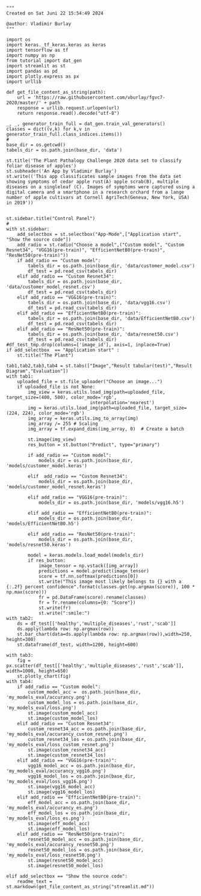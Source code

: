 
 

    """
    Created on Sat Juni 22 15:54:49 2024
    
    @author: Vladimir Burlay
    """

    import os
    import keras._tf_keras.keras as keras
    import tensorflow as tf
    import numpy as np
    from tutorial import dat_gen
    import streamlit as st
    import pandas as pd
    import plotly.express as px
    import urllib

    def get_file_content_as_string(path):
        url = 'https://raw.githubusercontent.com/vburlay/fgvc7-2020/master/' + path
        response = urllib.request.urlopen(url)
        return response.read().decode("utf-8")
    
    _, _, generator_train_full = dat_gen.train_val_generators()
    classes = dict((v,k) for k,v in generator_train_full.class_indices.items())
    #
    base_dir = os.getcwd()
    tabels_dir = os.path.join(base_dir, 'data')
    
    st.title('The Plant Pathalogy Challenge 2020 data set to classify foliar disease of apples')
    st.subheader('An App by Vladimir Burlay')
    st.write(('This app classificates sample images from the data set showing symptoms of cedar apple rust(A) apple scrab(B), multiple diseases on a singleleaf (C). Images of symptoms were captured using a digital camera and a smartphone in a research orchard from a lange number of apple cultivars at Cornell AgriTech(Geneva, New York, USA) in 2019'))
    
    
    st.sidebar.title("Control Panel")
    #
    with st.sidebar:
        add_selectbox = st.selectbox("App-Mode",["Application start", "Show the source code"])
        add_radio = st.radio("Choose a model",("Custom model", "Custom Resnet34", "VGG16(pre-train)", "EfficientNetB0(pre-train)", "ResNet50(pre-train)"))
        if add_radio == "Custom model":
            tabels_dir = os.path.join(base_dir, 'data/customer_model.csv')
            df_test = pd.read_csv(tabels_dir)
        elif add_radio == "Custom Resnet34":
            tabels_dir = os.path.join(base_dir, 'data/customer_model_resnet.csv')
            df_test = pd.read_csv(tabels_dir)
        elif add_radio == "VGG16(pre-train)":
            tabels_dir = os.path.join(base_dir, 'data/vgg16.csv')
            df_test = pd.read_csv(tabels_dir)
        elif add_radio == "EfficientNetB0(pre-train)":
            tabels_dir = os.path.join(base_dir, 'data/EfficientNetB0.csv')
            df_test = pd.read_csv(tabels_dir)
        elif add_radio == "ResNet50(pre-train)":
            tabels_dir = os.path.join(base_dir, 'data/resnet50.csv')
            df_test = pd.read_csv(tabels_dir)
    #df_test_tmp.drop(columns=['image_id'], axis=1, inplace=True)
    if add_selectbox  == "Application start" :
        st.title("The Plant")

    tab1,tab2,tab3,tab4 = st.tabs(["Image","Result tabular(test)","Result Diagram","Evaluation"])
    with tab1:
        uploaded_file = st.file_uploader("Choose an image...")
        if uploaded_file is not None:
            img_view = keras.utils.load_img(path=uploaded_file, target_size=(400, 500), color_mode='rgb',
                                   interpolation='nearest')
            img = keras.utils.load_img(path=uploaded_file, target_size=(224, 224), color_mode='rgb')
            img_array = keras.utils.img_to_array(img)
            img_array /= 255 # Scaling
            img_array = tf.expand_dims(img_array, 0)  # Create a batch

            st.image(img_view)
            res_button = st.button("Predict", type="primary")

            if add_radio == "Custom model":
                models_dir = os.path.join(base_dir, 'models/customer_model.keras')

            elif  add_radio == "Custom Resnet34":
                models_dir = os.path.join(base_dir, 'models/customer_model_resnet.keras')

            elif add_radio == "VGG16(pre-train)":
                models_dir = os.path.join(base_dir, 'models/vgg16.h5')

            elif add_radio == "EfficientNetB0(pre-train)":
                models_dir = os.path.join(base_dir, 'models/EfficientNetB0.h5')

            elif add_radio == "ResNet50(pre-train)":
                models_dir = os.path.join(base_dir, 'models/resnet50.keras')

            model = keras.models.load_model(models_dir)
            if res_button:
                image_tensor = np.vstack([img_array])
                predictions = model.predict(image_tensor)
                score = tf.nn.softmax(predictions[0])
                st.write("This image most likely belongs to {} with a {:.2f} percent confidence".format(classes.get(np.argmax(score)), 100 * np.max(score)))
                fr = pd.DataFrame(score).rename(classes)
                fr = fr.rename(columns={0: "Score"})
                st.write(fr)
                st.write(":smile:")
    with tab2:
        ds = df_test[['healthy','multiple_diseases','rust','scab']]
        ds.apply(lambda row: np.argmax(row))
        st.bar_chart(data=ds.apply(lambda row: np.argmax(row)),width=250, height=300)
        st.dataframe(df_test, width=1200, height=600)

    with tab3:
        fig = px.scatter(df_test[['healthy','multiple_diseases','rust','scab']], width=1000, height=650)
        st.plotly_chart(fig)
    with tab4:
        if add_radio == "Custom model":
            custom_model_acc =  os.path.join(base_dir, 'my_models_eval/accurancy.png')
            custom_model_los = os.path.join(base_dir, 'my_models_eval/loss.png')
            st.image(custom_model_acc)
            st.image(custom_model_los)
        elif add_radio == "Custom Resnet34":
            custom_resnet34_acc = os.path.join(base_dir, 'my_models_eval/accurancy_custom_resnet.png')
            custom_resnet34_los = os.path.join(base_dir, 'my_models_eval/loss_custom_resnet.png')
            st.image(custom_resnet34_acc)
            st.image(custom_resnet34_los)
        elif add_radio == "VGG16(pre-train)":
            vgg16_model_acc = os.path.join(base_dir, 'my_models_eval/accurancy_vgg16.png')
            vgg16_model_los = os.path.join(base_dir, 'my_models_eval/loss_vgg16.png')
            st.image(vgg16_model_acc)
            st.image(vgg16_model_los)
        elif add_radio == "EfficientNetB0(pre-train)":
            eff_model_acc = os.path.join(base_dir, 'my_models_eval/accurancy_es.png')
            eff_model_los = os.path.join(base_dir, 'my_models_eval/loss_es.png')
            st.image(eff_model_acc)
            st.image(eff_model_los)
        elif add_radio == "ResNet50(pre-train)":
            resnet50_model_acc = os.path.join(base_dir, 'my_models_eval/accurancy_resnet50.png')
            resnet50_model_los = os.path.join(base_dir, 'my_models_eval/loss_resnet50.png')
            st.image(resnet50_model_acc)
            st.image(resnet50_model_los)

    elif add_selectbox == "Show the source code":
        readme_text = st.markdown(get_file_content_as_string("streamlit.md"))